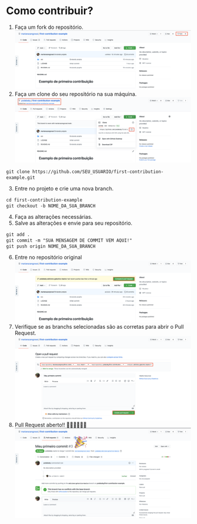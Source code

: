 # Como contribuir?

1. Faça um fork do repositório.
![Passo 01](https://raw.githubusercontent.com/marianazangrossi/first-contribution-example/main/images/passo%201.png)
2. Faça um clone do seu repositório na sua máquina.
![Passo 02](https://raw.githubusercontent.com/marianazangrossi/first-contribution-example/main/images/passo%202.png)
```shell
git clone https://github.com/SEU_USUARIO/first-contribution-example.git
```
3. Entre no projeto e crie uma nova branch.
```
cd first-contribution-example
git checkout -b NOME_DA_SUA_BRANCH
```
4. Faça as alterações necessárias.
5. Salve as alterações e envie para seu repositório.
```
git add .
git commit -m "SUA MENSAGEM DE COMMIT VEM AQUI!"
git push origin NOME_DA_SUA_BRANCH
```
6. Entre no repositório original
![Passo 03](https://raw.githubusercontent.com/marianazangrossi/first-contribution-example/main/images/passo%203.png)
7. Verifique se as branchs selecionadas são as corretas para abrir o Pull Request.
![Passo 04](https://raw.githubusercontent.com/marianazangrossi/first-contribution-example/main/images/passo%204.png)
8. Pull Request aberto!! 🎉🎉🎉🎉🎉🎉
![Passo 05](https://raw.githubusercontent.com/marianazangrossi/first-contribution-example/main/images/passo%205.png)
